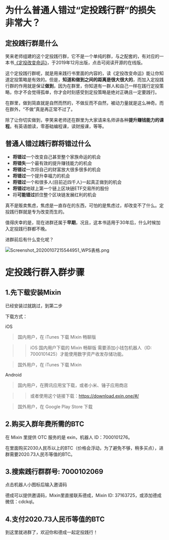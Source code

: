 # 为什么普通人错过“定投践行群”的损失非常大？

## 定投践行群是什么

笑来老师组建的这个定投践行群，它不是一个单纯的群，与之配套的，有对应的一本书[《定投改变命运》](https://onregularinvesting.com)，于2019年12月出版，点击可阅读开源的在线版。

这个定投践行群呢，就是用来践行书里面的内容的，读《定投改变命运》能让你知道定投策略是有效的。但是，**知道和做到之间的距离是很大很大的**，而加入定投践行群的作用就是保证**做到**，因为在群里，你知道有一群人和自己一样在践行定投策略，你才不会觉得孤单，你才会时刻感受到定投策略是绝对正确且一定要践行。

在群里，做到简直就是自然而然的，不做反而不自然，被动力量就是这么神奇。而在群外，“不做”真是再正常不过了。

除了让你切实做到，李笑来老师还在群里为大家请来名师讲各种**提升赚钱能力的课程**。有英语朗读，零基础编程课，读财报课，等等。



## 普通人错过践行群将错过什么

* **将错过**一个改变自己甚至整个家族命运的机会
* **将错失**一个最有效的提升赚钱能力的机会
* **将错过**一次将自己的财富放大很多很多的机会
* **将错过**一个提升幸福力的机会
* **将错过**一个和很多人(目前近四千人)一起真正做到的机会
* **将错过**地球上第一个链上区块链ETF交易所的股份
* 将**可能错过**抓住整个区块链发展红利的机会

真不是贩卖焦虑，焦虑是一直存在的东西，可怕的是焦虑过，却改变不了什么。定投践行群就是专为改变而生的。

值得庆幸的是，现在进群还属于**早期**，况且，这本书适用于30年后，什么时候加入定投践行群都不晚。


进群前后有什么变化呢？

![Screenshot_20200107215544951_WPS表格.png](https://wg.isdot.net/api/un/img?key=user-upload/12123709/869537ec4c940469.png)

# 定投践行群入群步骤

## 1.先下载安装Mixin

已经安装过就跳过，到第二步

下载方式：

iOS
> 国内用户，在 iTunes 下载 Mixin 畅聊版

>> iOS 国内用户下载的 Mixin 畅聊版 需要添加小钱包机器人（ID: 7000101425）才能使用数字资产收发存储功能。

> 国外用户，在 iTunes 下载 Mixin 

Android
> 国内用户，在腾讯应用宝下载，或者小米、锤子应用商店

>> 或者使用这个链接下载：https://download.exin.one/#/

> 国外用户，在 Google Play Store 下载

## 2.购买入群年费所需的BTC

在 Mixin 里提供 OTC 服务的是 exin，机器人 ID：7000101276。

在里面购买2030人民币以上的BTC（价格会浮动，为了避免不够，稍多买点），进群需要2020.73人民币等值的BTC。

## 3.搜索践行群群号: 7000102069

点击机器人小图标后输入邀请码

德成可以提供邀请码，Mixin里直接联系德成，Mixin ID: 37163725，或添加德成微信：cdckql。

## 4.支付2020.73人民币等值的BTC

到这里就进群了，欢迎你和德成一起定投践行！
